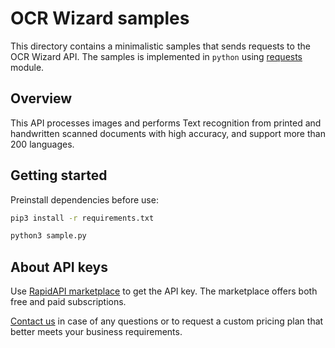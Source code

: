 # OCR Wizard samples

This directory contains a minimalistic samples that sends requests to the OCR Wizard API.
The samples is implemented in `python` using [requests](https://pypi.org/project/requests/) module.

## Overview

This API processes images and performs Text recognition from printed and handwritten scanned documents with high accuracy, and support more than 200 languages.

## Getting started

Preinstall dependencies before use:

```bash
pip3 install -r requirements.txt
```


```bash
python3 sample.py
```



## About API keys

Use [RapidAPI marketplace](https://rapidapi.com/ai-engine-ai-engine-default/api/ocr-wizard/details) to get the API key. The marketplace offers both
free and paid subscriptions.

[Contact us](http://ai-engine.net/contact) in case of any questions or to request a custom pricing plan
that better meets your business requirements.
